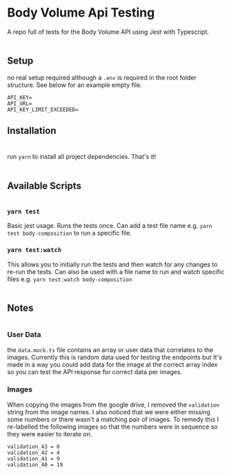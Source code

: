 # Body Volume Api Testing

A repo full of tests for the Body Volume API using Jest with Typescript.
<br/>
<br/>

## Setup

no real setup required although a `.env` is required in the root folder structure. See below for an example empty file.

```
API_KEY=
API_URL=
API_KEY_LIMIT_EXCEEDED=
```

## Installation

#

run `yarn` to install all project dependencies. That's it!
<br/>
<br/>

## Available Scripts

#

### `yarn test`

Basic jest usage. Runs the tests once. Can add a test file name e.g. `yarn test body-composition` to run a specific file.

### `yarn test:watch`

This allows you to initially run the tests and then watch for any changes to re-run the tests. Can also be used with a file name to run and watch specific files e.g. `yarn test:watch body-composition`
<br/>
<br/>

## Notes

#

### User Data

the `data.mock.ts` file contains an array or user data that correlates to the images. Currently this is random data used for testing the endpoints but It's made in a way you could add data for the image at the correct array index so you can test the API response for correct data per images.

### Images

When copying the images from the google drive, I removed the `validation` string from the image names. I also noticed that we were either missing some numbers or there wasn't a matching pair of images. To remedy this I re-labelled the following images so that the numbers were in sequence so they were easier to iterate on.

```
validation_43 = 0
validation_42 = 4
validation_41 = 9
validation_40 = 19
```
